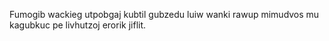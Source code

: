 Fumogib wackieg utpobgaj kubtil gubzedu luiw wanki rawup mimudvos mu kagubkuc pe livhutzoj erorik jiflit.